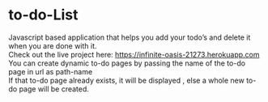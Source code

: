 # to-do-List
Javascript based application that helps you add your todo’s and delete it when you are done with it.<br>
Check out the live project here: https://infinite-oasis-21273.herokuapp.com <br>
You can create dynamic to-do pages by passing the name of the to-do page in url as path-name <br>
If that to-do page already exists, it will be displayed , else a whole new to-do page will be created.
